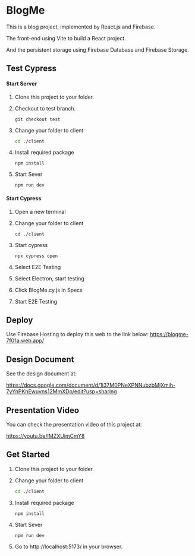 # BlogMe

This is a blog project, implemented by React.js and Firebase.

The front-end using Vite to build a React project.

And the persistent storage using Firebase Database and Firebase Storage.

## Test Cypress

#### Start Server

1. Clone this project to your folder.

2. Checkout to test branch.

   ```
   git checkout test
   ```

3. Change your folder to client

   ```bash
   cd ./client
   ```

4. Install required package

   ```
   npm install
   ```

5. Start Sever

   ```
   npm run dev
   ```

#### Start Cypress

1. Open a new terminal

2. Change your folder to client

   ```
   cd ./client
   ```

3. Start cypress

   ```
   npx cypress open
   ```

4. Select E2E Testing

5. Select Electron, start testing

6. Click BlogMe.cy.js in Specs

7. Start E2E Testing

## Deploy

Use Firebase Hosting to deploy this web to the link below:
https://blogme-7f01a.web.app/

## Design Document

See the design document at:

https://docs.google.com/document/d/1i37M0PNeXPNNubzbMjXmih-7yYnPKnEwuvns12MmXDo/edit?usp=sharing

## Presentation Video

You can check the presentation video of this project at:

https://youtu.be/IMZXUimCmY8

## Get Started

1. Clone this project to your folder.

2. Change your folder to client

   ```bash
   cd ./client
   ```

3. Install required package

   ```
   npm install
   ```

4. Start Sever

   ```
   npm run dev
   ```

5. Go to http://localhost:5173/ in your browser.
